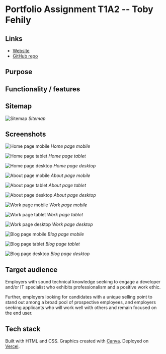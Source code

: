 # Portfolio Assignment T1A2 -- Toby Fehily

## Links
- [Website](https://html-assignment-git-main-tobyfehily.vercel.app/)
- [GitHub repo](https://github.com/tobyfehily/html-assignment)

## Purpose



## Functionality / features



## Sitemap
![Sitemap](/docs/images/sitemap.png "Sitemap")
*Sitemap*

## Screenshots
![Home page mobile](/docs/images/home-mobile.png "Home page mobile")
*Home page mobile*

![Home page tablet](/docs/images/home-tablet.png "Home page tablet")
*Home page tablet*

![Home page desktop](/docs/images/home-desktop.png "Home page desktop")
*Home page desktop*

![About page mobile](/docs/images/about-mobile.png "About page mobile")
*About page mobile*

![About page tablet](/docs/images/about-tablet.png "About page tablet")
*About page tablet*

![About page desktop](/docs/images/about-desktop.png "About page desktop")
*About page desktop*

![Work page mobile](/docs/images/work-mobile.png "Work page mobile")
*Work page mobile*

![Work page tablet](/docs/images/work-tablet.png "Work page tablet")
*Work page tablet*

![Work page desktop](/docs/images/work-desktop.png "Work page desktop")
*Work page desktop*

![Blog page mobile](/docs/images/blog-mobile.png "Blog page mobile")
*Blog page mobile*

![Blog page tablet](/docs/images/blog-tablet.png "Blog page tablet")
*Blog page tablet*

![Blog page desktop](/docs/images/blog-desktop.png "Blog page desktop")
*Blog page desktop*

## Target audience
Employers with sound technical knowledge seeking to engage a developer and/or IT specialist who exhibits professionalism and a positive work ethic.

Further, employers looking for candidates with a unique selling point to stand out among a broad pool of prospective employees, and employers seeking applicants who will work well with others and remain focused on the end user.

## Tech stack
Built with HTML and CSS. Graphics created with [Canva](https://canva.com). Deployed on [Vercel](https://vercel.com).